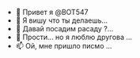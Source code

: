 - 👋 Привет я @BOT547
- 👀 Я вишу что ты делаешь...
- 🌱 Давай посадим расаду ?...
- 💞️ Прости... но я люблю другова ...
- 📫 Ой, мне пришло писмо ...

<!---
BOT547/BOT547 is a ✨ special ✨ repository because its `README.md` (this file) appears on your GitHub profile.
You can click the Preview link to take a look at your changes.
--->
